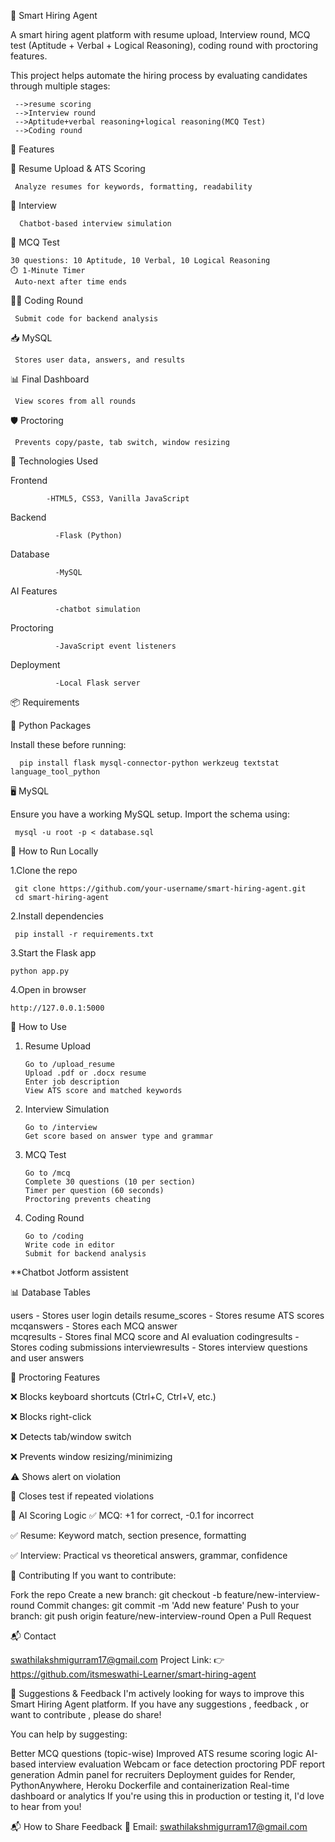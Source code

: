 🧠 Smart Hiring Agent

A smart hiring agent platform with resume upload, Interview round, MCQ test (Aptitude + Verbal + Logical Reasoning), coding round with proctoring features. 

This project helps automate the hiring process by evaluating candidates through multiple stages: 

     -->resume scoring
     -->Interview round
     -->Aptitude+verbal reasoning+logical reasoning(MCQ Test)
     -->Coding round

🚀 Features

📄 Resume Upload & ATS Scoring

     Analyze resumes for keywords, formatting, readability
🤖 Interview

      Chatbot-based interview simulation
🧮 MCQ Test

    30 questions: 10 Aptitude, 10 Verbal, 10 Logical Reasoning
    ⏱️ 1-Minute Timer
     Auto-next after time ends
🧑‍💻 Coding Round

     Submit code for backend analysis
📥 MySQL

     Stores user data, answers, and results     
📊 Final Dashboard

     View scores from all rounds
🛡️ Proctoring

     Prevents copy/paste, tab switch, window resizing


🧰 Technologies Used

Frontend          

            -HTML5, CSS3, Vanilla JavaScript

Backend    

              -Flask (Python)
Database           

              -MySQL
AI Features       

              -chatbot simulation
Proctoring        

              -JavaScript event listeners
Deployment        

              -Local Flask server


📦 Requirements

🔧 Python Packages

Install these before running:

      pip install flask mysql-connector-python werkzeug textstat language_tool_python
🖥️ MySQL

Ensure you have a working MySQL setup. Import the schema using:

     mysql -u root -p < database.sql

🧪 How to Run Locally

1.Clone the repo

     git clone https://github.com/your-username/smart-hiring-agent.git 
     cd smart-hiring-agent
2.Install dependencies

     pip install -r requirements.txt
3.Start the Flask app

    python app.py
4.Open in browser

    http://127.0.0.1:5000

🧪 How to Use

1. Resume Upload
   
       Go to /upload_resume
       Upload .pdf or .docx resume
       Enter job description
       View ATS score and matched keywords
2. Interview Simulation
   
       Go to /interview
       Get score based on answer type and grammar  
3. MCQ Test
 
       Go to /mcq
       Complete 30 questions (10 per section)
       Timer per question (60 seconds)
       Proctoring prevents cheating
4. Coding Round
   
       Go to /coding
       Write code in editor
       Submit for backend analysis
**Chatbot
      Jotform assistent

📊 Database Tables

users                   - Stores user login details
resume_scores           - Stores resume ATS scores
mcqanswers              - Stores each MCQ answer             
mcqresults              - Stores final MCQ score and AI evaluation
codingresults           - Stores coding submissions
interviewresults        - Stores interview questions and user answers


🧪 Proctoring Features

❌ Blocks keyboard shortcuts (Ctrl+C, Ctrl+V, etc.)

❌ Blocks right-click

❌ Detects tab/window switch

❌ Prevents window resizing/minimizing

⚠️ Shows alert on violation

🚫 Closes test if repeated violations



🧠 AI Scoring Logic
✅ MCQ: +1 for correct, -0.1 for incorrect

✅ Resume: Keyword match, section presence, formatting

✅ Interview: Practical vs theoretical answers, grammar, confidence



🧾 Contributing
If you want to contribute:

Fork the repo
Create a new branch:
git checkout -b feature/new-interview-round
Commit changes:
git commit -m 'Add new feature'
Push to your branch:
git push origin feature/new-interview-round
Open a Pull Request

📬 Contact

swathilakshmigurram17@gmail.com
Project Link:
👉 https://github.com/itsmeswathi-Learner/smart-hiring-agent



🤝 Suggestions & Feedback
I'm actively looking for ways to improve this Smart Hiring Agent platform. If you have any suggestions , feedback , or want to contribute , please do share!

You can help by suggesting:

Better MCQ questions (topic-wise)
Improved ATS resume scoring logic
AI-based interview evaluation
Webcam or face detection proctoring
PDF report generation
Admin panel for recruiters
Deployment guides for Render, PythonAnywhere, Heroku
Dockerfile and containerization
Real-time dashboard or analytics
If you're using this in production or testing it, I'd love to hear from you!

📬 How to Share Feedback
📨 Email:
swathilakshmigurram17@gmail.com
